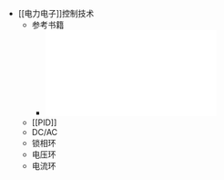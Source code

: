 - [[电力电子]]控制技术
	- 参考书籍
		- ![刘金琨_2016_先进PID控制MATLAB仿真.pdf](../assets/刘金琨_2016_先进PID控制MATLAB仿真_1720965963246_0.pdf)
	- [[PID]]
	- DC/AC
	- 锁相环
	- 电压环
	- 电流环